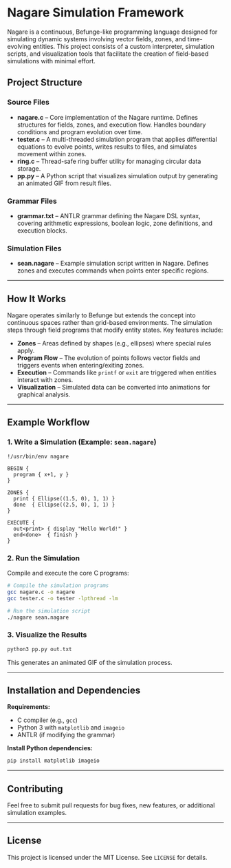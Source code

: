 # Nagare Simulation Framework

Nagare is a continuous, Befunge-like programming language designed for simulating dynamic systems involving vector fields, zones, and time-evolving entities. This project consists of a custom interpreter, simulation scripts, and visualization tools that facilitate the creation of field-based simulations with minimal effort.

## Project Structure

### Source Files
- **nagare.c** – Core implementation of the Nagare runtime. Defines structures for fields, zones, and execution flow. Handles boundary conditions and program evolution over time.
- **tester.c** – A multi-threaded simulation program that applies differential equations to evolve points, writes results to files, and simulates movement within zones.
- **ring.c** – Thread-safe ring buffer utility for managing circular data storage.
- **pp.py** – A Python script that visualizes simulation output by generating an animated GIF from result files.

### Grammar Files
- **grammar.txt** – ANTLR grammar defining the Nagare DSL syntax, covering arithmetic expressions, boolean logic, zone definitions, and execution blocks.

### Simulation Files
- **sean.nagare** – Example simulation script written in Nagare. Defines zones and executes commands when points enter specific regions.

---

## How It Works
Nagare operates similarly to Befunge but extends the concept into continuous spaces rather than grid-based environments. The simulation steps through field programs that modify entity states. Key features include:
- **Zones** – Areas defined by shapes (e.g., ellipses) where special rules apply.
- **Program Flow** – The evolution of points follows vector fields and triggers events when entering/exiting zones.
- **Execution** – Commands like `printf` or `exit` are triggered when entities interact with zones.
- **Visualization** – Simulated data can be converted into animations for graphical analysis.

---

## Example Workflow
### 1. Write a Simulation (Example: `sean.nagare`)
```nagare
!/usr/bin/env nagare

BEGIN {
  program { x+1, y }
}

ZONES { 
  print { Ellipse((1.5, 0), 1, 1) }
  done  { Ellipse((2.5, 0), 1, 1) }
}

EXECUTE { 
  out<print> { display "Hello World!" }
  end<done>  { finish } 
}
```

### 2. Run the Simulation
Compile and execute the core C programs:
```bash
# Compile the simulation programs
gcc nagare.c -o nagare
gcc tester.c -o tester -lpthread -lm

# Run the simulation script
./nagare sean.nagare
```

### 3. Visualize the Results
```bash
python3 pp.py out.txt
```
This generates an animated GIF of the simulation process.

---

## Installation and Dependencies
**Requirements:**
- C compiler (e.g., `gcc`)
- Python 3 with `matplotlib` and `imageio`
- ANTLR (if modifying the grammar)

**Install Python dependencies:**
```bash
pip install matplotlib imageio
```

---

## Contributing
Feel free to submit pull requests for bug fixes, new features, or additional simulation examples.

---

## License
This project is licensed under the MIT License. See `LICENSE` for details.

